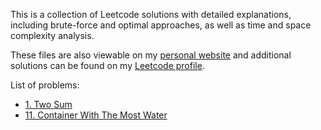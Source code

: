 This is a collection of Leetcode solutions with detailed explanations, including brute-force and optimal approaches, as well as time and space complexity analysis.

These files are also viewable on my [personal website](https://johnmayou.com) and additional solutions can be found on my [Leetcode profile](https://leetcode.com/u/johnmayou/).

List of problems:

- [1. Two Sum](./1-two-sum)
- [11. Container With The Most Water](./11-container-with-the-most-water)